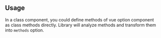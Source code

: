 ## Usage

In a class component, you could define methods of vue option component as class methods directly. Library will analyze methods and transform them into `methods` option.

[](./code-usage.ts ':include :type=code typescript')